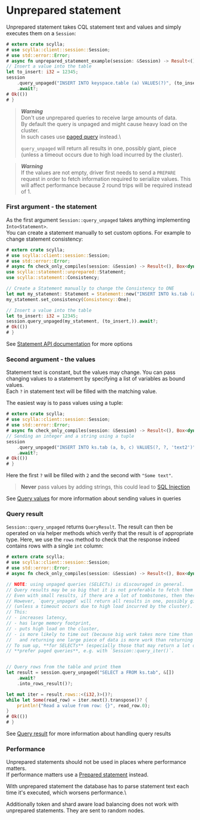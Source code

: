 # Unprepared statement

Unprepared statement takes CQL statement text and values and simply executes them on a `Session`:
```rust
# extern crate scylla;
# use scylla::client::session::Session;
# use std::error::Error;
# async fn unprepared_statement_example(session: &Session) -> Result<(), Box<dyn Error>> {
// Insert a value into the table
let to_insert: i32 = 12345;
session
    .query_unpaged("INSERT INTO keyspace.table (a) VALUES(?)", (to_insert,))
    .await?;
# Ok(())
# }
```

> ***Warning***\
> Don't use unprepared queries to receive large amounts of data.\
> By default the query is unpaged and might cause heavy load on the cluster.\
> In such cases use [paged query](paged.md) instead.\
> 
> `query_unpaged` will return all results in one, possibly giant, piece
> (unless a timeout occurs due to high load incurred by the cluster).

> ***Warning***\
> If the values are not empty, driver first needs to send a `PREPARE` request
> in order to fetch information required to serialize values. This will affect
> performance because 2 round trips will be required instead of 1.

### First argument - the statement
As the first argument `Session::query_unpaged` takes anything implementing `Into<Statement>`.\
You can create a statement manually to set custom options. For example to change statement consistency:
```rust
# extern crate scylla;
# use scylla::client::session::Session;
# use std::error::Error;
# async fn check_only_compiles(session: &Session) -> Result<(), Box<dyn Error>> {
use scylla::statement::unprepared::Statement;
use scylla::statement::Consistency;

// Create a Statement manually to change the Consistency to ONE
let mut my_statement: Statement = Statement::new("INSERT INTO ks.tab (a) VALUES(?)");
my_statement.set_consistency(Consistency::One);

// Insert a value into the table
let to_insert: i32 = 12345;
session.query_unpaged(my_statement, (to_insert,)).await?;
# Ok(())
# }
```
See [Statement API documentation](https://docs.rs/scylla/latest/scylla/statement/struct.Statement.html) for more options

### Second argument - the values
Statement text is constant, but the values may change.
You can pass changing values to a statement by specifying a list of variables as bound values.\
Each `?` in statement text will be filled with the matching value. 

The easiest way is to pass values using a tuple:
```rust
# extern crate scylla;
# use scylla::client::session::Session;
# use std::error::Error;
# async fn check_only_compiles(session: &Session) -> Result<(), Box<dyn Error>> {
// Sending an integer and a string using a tuple
session
    .query_unpaged("INSERT INTO ks.tab (a, b, c) VALUES(?, ?, 'text2')", (2_i32, "Some text"))
    .await?;
# Ok(())
# }
```
Here the first `?` will be filled with `2` and the second with `"Some text"`.
> **Never** pass values by adding strings, this could lead to [SQL Injection](https://en.wikipedia.org/wiki/SQL_injection)

See [Query values](values.md) for more information about sending values in queries

### Query result
`Session::query_unpaged` returns `QueryResult`.
The result can then be operated on via helper methods which verify that the result is of appropriate type.
Here, we use the `rows` method to check that the response indeed contains rows with a single `int` column:
```rust
# extern crate scylla;
# use scylla::client::session::Session;
# use std::error::Error;
# async fn check_only_compiles(session: &Session) -> Result<(), Box<dyn Error>> {

// NOTE: using unpaged queries (SELECTs) is discouraged in general.
// Query results may be so big that it is not preferable to fetch them all at once.
// Even with small results, if there are a lot of tombstones, then there can be similar bad consequences.
// However, `query_unpaged` will return all results in one, possibly giant, piece
// (unless a timeout occurs due to high load incurred by the cluster).
// This:
// - increases latency,
// - has large memory footprint,
// - puts high load on the cluster,
// - is more likely to time out (because big work takes more time than little work,
//   and returning one large piece of data is more work than returning one chunk of data).
// To sum up, **for SELECTs** (especially those that may return a lot of data)
// **prefer paged queries**, e.g. with `Session::query_iter()`.


// Query rows from the table and print them
let result = session.query_unpaged("SELECT a FROM ks.tab", &[])
    .await?
    .into_rows_result()?;

let mut iter = result.rows::<(i32,)>()?;
while let Some(read_row) = iter.next().transpose()? {
    println!("Read a value from row: {}", read_row.0);
}
# Ok(())
# }
```

See [Query result](result.md) for more information about handling query results

### Performance
Unprepared statements should not be used in places where performance matters.\
If performance matters use a [Prepared statement](prepared.md) instead.

With unprepared statement the database has to parse statement text each time it's executed, which worsens performance.\

Additionally token and shard aware load balancing does not work with unprepared statements. They are sent to random nodes.
